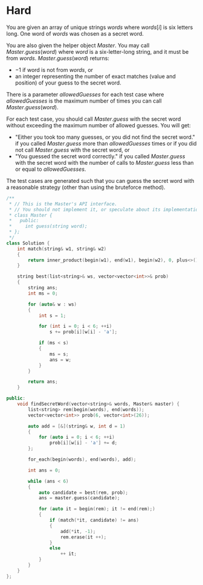 # Hard

You are given an array of unique strings $words$ where $words[i]$ is six letters long. One word of $words$ was chosen as a secret word.

You are also given the helper object $Master$. You may call $Master.guess(word)$ where $word$ is a six-letter-long string, and it must be from $words$. $Master.guess(word)$ returns:

- $-1$ if word is not from $words$, or
- an integer representing the number of exact matches (value and position) of your guess to the secret word.

There is a parameter $allowedGuesses$ for each test case where $allowedGuesses$ is the maximum number of times you can call $Master.guess(word)$.

For each test case, you should call $Master.guess$ with the secret word without exceeding the maximum number of allowed guesses. You will get:

- "Either you took too many guesses, or you did not find the secret word." if you called $Master.guess$ more than $allowedGuesses$ times or if you did not call $Master.guess$ with the secret word, or
- "You guessed the secret word correctly." if you called $Master.guess$ with the secret word with the number of calls to $Master.guess$ less than or equal to $allowedGuesses$.

The test cases are generated such that you can guess the secret word with a reasonable strategy (other than using the bruteforce method).

```cpp
/**
 * // This is the Master's API interface.
 * // You should not implement it, or speculate about its implementation
 * class Master {
 *   public:
 *     int guess(string word);
 * };
 */
class Solution {
    int match(string& w1, string& w2)
    {
        return inner_product(begin(w1), end(w1), begin(w2), 0, plus<>(), equal_to<>());
    }

    string best(list<string>& ws, vector<vector<int>>& prob)
    {
        string ans;
        int ms = 0;

        for (auto& w : ws)
        {
            int s = 1;

            for (int i = 0; i < 6; ++i)
                s += prob[i][w[i] - 'a'];

            if (ms < s)
            {
                ms = s;
                ans = w;
            }
        }

        return ans;
    }

public:
    void findSecretWord(vector<string>& words, Master& master) {
        list<string> rem(begin(words), end(words));
        vector<vector<int>> prob(6, vector<int>(26));

        auto add = [&](string& w, int d = 1)
        {
            for (auto i = 0; i < 6; ++i)
                prob[i][w[i] - 'a'] += d;
        };

        for_each(begin(words), end(words), add);

        int ans = 0;

        while (ans < 6)
        {
            auto candidate = best(rem, prob);
            ans = master.guess(candidate);

            for (auto it = begin(rem); it != end(rem);)
            {
                if (match(*it, candidate) != ans)
                {
                    add(*it, -1);
                    rem.erase(it ++);
                }
                else
                    ++ it;
            }
        }
    }
};
```
